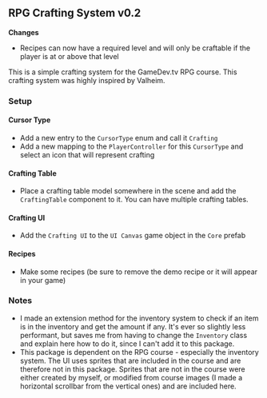 ## RPG Crafting System v0.2

**Changes**
* Recipes can now have a required level and will only be craftable if the player is at or above that level

This is a simple crafting system for the GameDev.tv RPG course. This crafting system was highly inspired by Valheim.

### Setup
#### Cursor Type
* Add a new entry to the `CursorType` enum and call it `Crafting`
* Add a new mapping to the `PlayerController` for this `CursorType` and select an icon that will represent crafting

#### Crafting Table
* Place a crafting table model somewhere in the scene and add the `CraftingTable` component to it. You can have multiple crafting tables.

#### Crafting UI
* Add the `Crafting UI` to the `UI Canvas` game object in the `Core` prefab

#### Recipes
* Make some recipes (be sure to remove the demo recipe or it will appear in your game)

### Notes
* I made an extension method for the inventory system to check if an item is in the inventory and get the amount if any. It's ever so slightly less performant, but saves me from having to change the `Inventory` class and explain here how to do it, since I can't add it to this package.
* This package is dependent on the RPG course - especially the inventory system. The UI uses sprites that are included in the course and are therefore not in this package. Sprites that are not in the course were either created by myself, or modified from course images (I made a horizontal scrollbar from the vertical ones) and are included here.

